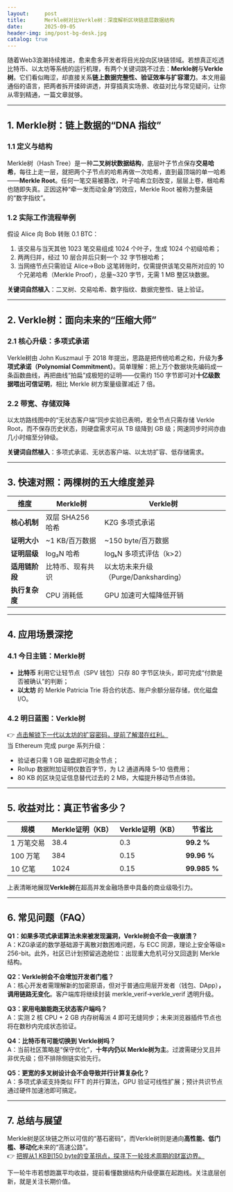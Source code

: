 ```yaml
---
layout:     post
title:      Merkle树对比Verkle树：深度解析区块链底层数据结构
date:       2025-09-05
header-img: img/post-bg-desk.jpg
catalog: true
---
```


随着Web3浪潮持续推进，愈来愈多开发者将目光投向区块链领域。若想真正吃透比特币、以太坊等系统的运行机理，有两个关键词跳不过去：**Merkle树**与**Verkle树**。它们看似晦涩，却直接关系**链上数据完整性、验证效率与扩容潜力**。本文用最通俗的语言，把两者拆开揉碎讲透，并穿插真实场景、收益对比与常见疑问，让你从零到精通，一篇文章就够。

---

## 1. Merkle树：链上数据的“DNA 指纹”

### 1.1 定义与结构  
Merkle树（Hash Tree）是一种**二叉树状数据结构**，底层叶子节点保存**交易哈希**，每往上走一层，就把两个子节点的哈希再做一次哈希，直到最顶端的单一哈希——**Merkle Root**。任何一笔交易被篡改，叶子哈希立刻改变，层层上卷，根哈希也随即失真。正因这种“牵一发而动全身”的效应，Merkle Root 被称为整条链的“数字指纹”。

### 1.2 实际工作流程举例  
假设 Alice 向 Bob 转账 0.1 BTC：  
1. 该交易与当天其他 1023 笔交易组成 1024 个叶子，生成 1024 个初级哈希；  
2. 两两归并，经过 10 层合并后只剩一个 32 字节根哈希；  
3. 当网络节点只需验证 Alice→Bob 这笔转账时，仅需提供该笔交易所对应的 10 个兄弟哈希（Merkle Proof），总量~320 字节，无需 1 MB 整区块数据。

**关键词自然植入**：二叉树、交易哈希、数字指纹、数据完整性、链上验证。

---

## 2. Verkle树：面向未来的“压缩大师”

### 2.1 核心升级：多项式承诺  
Verkle树由 John Kuszmaul 于 2018 年提出，思路是把传统哈希之和，升级为**多项式承诺（Polynomial Commitment）**。简单理解：把上万个数据块先编码成一条函数曲线，再把曲线“拍扁”成极短的证明——仅需约 150 字节即可对**十亿级数据喂出可信证明**，相比 Merkle 树方案量级骤减近 7 倍。

### 2.2 带宽、存储双降  
以太坊路线图中的“无状态客户端”同步实验已表明，若全节点只需存储 Verkle Root，而不保存历史状态，则硬盘需求可从 TB 级降到 GB 级；网速同步时间亦由几小时缩至分钟级。

**关键词自然植入**：多项式承诺、无状态客户端、以太坊扩容、低存储需求。

---

## 3. 快速对照：两棵树的五大维度差异

| 维度 | Merkle树 | Verkle树 |
|---|---|---|
| **核心机制** | 双层 SHA256 哈希 | KZG 多项式承诺 |
| **证明大小** | ~1 KB/百万数据 | ~150 byte/百万数据 |
| **证明层级** | log₂N 哈希 | logₖN 多项式评估（k>2） |
| **适用链阶段** | 比特币、现有共识 | 以太坊未来升级（Purge/Danksharding） |
| **执行复杂度** | CPU 消耗低 | GPU 加速可大幅降低开销 |

---

## 4. 应用场景深挖

### 4.1 今日主链：Merkle树  
- **比特币** 利用它让轻节点（SPV 钱包）只存 80 字节区块头，即可完成“付款是否被确认”的判断；  
- **以太坊** 的 Merkle Patricia Trie 将合约状态、账户余额分层存储，优化磁盘 I/O。  

### 4.2 明日蓝图：Verkle树  
👉 [点击解锁下一代以太坊的扩容密码，提前了解潜在红利。](https://okxdog.com/)  
当 Ethereum 完成 purge 系列升级：  
- 验证者只需 1 GB 磁盘即可跑全节点；  
- Rollup 数据附加证明仅数百字节，为 L2 通道再降 5–10 倍费用；  
- 80 KB 的区块见证信息替代过去的 2 MB，大幅提升移动节点体验。

---

## 5. 收益对比：真正节省多少？

| 规模 | Merkle证明（KB） | Verkle证明（KB） | 节省比 |
|---|---|---|---|
| 1 万笔交易 | 38.4 | 0.3 | **99.2 %** |
| 100 万笔 | 384 | 0.15 | **99.96 %** |
| 10 亿笔 | 1024 | 0.15 | **99.985 %** |

上表清晰地展现**Verkle树**在超高并发金融场景中具备的商业级吸引力。

---

## 6. 常见问题（FAQ）

**Q1：如果多项式承诺算法未来被发现漏洞，Verkle树会不会一夜崩溃？**  
A：KZG承诺的数学基础源于离散对数困难问题，与 ECC 同源，理论上安全等级≥ 256-bit。此外，社区已计划预留逃逸舱位：出现重大危机可分叉回退到 Merkle 结构。

**Q2：Verkle树会不会增加开发者门槛？**  
A：核心开发者需理解新的加密原语，但对于普通应用层开发者（钱包、DApp）**，调用链路无变化**。客户端库将继续封装 merkle_verif→verkle_verif 透明升级。

**Q3：家用电脑能跑无状态客户端吗？**  
A：实测 2 核 CPU + 2 GB 内存树莓派 4 即可无缝同步；未来浏览器插件节点也将在数秒内完成状态验证。

**Q4：比特币有可能切换到 Verkle树吗？**  
A：当前社区策略是“保守优化”，**十年内仍以 Merkle树为主**。过渡需硬分叉且并非优先级；但不排除侧链实验先行。

**Q5：更宽的多叉树设计会不会导致并行计算复杂化？**  
A：多项式承诺支持类似 FFT 的并行算法，GPU 验证可线性扩展；预计共识节点通过硬件加速池即可搞定。

---

## 7. 总结与展望

Merkle树是区块链之所以可信的“基石密码”，而Verkle树则是通向**高性能、低门槛、移动化**未来的“高速公路”。  
👉 [把握从1 KB到150 byte的变革拐点，探寻下一轮技术周期的财富边界。](https://okxdog.com/)  

下一轮牛市若想跑赢平均收益，提前看懂数据结构升级便赢在起跑线。关注底层创新，就是关注长期价值。